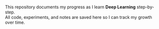 This repository documents my progress as I learn **Deep Learning** step-by-step.  
All code, experiments, and notes are saved here so I can track my growth over time.
